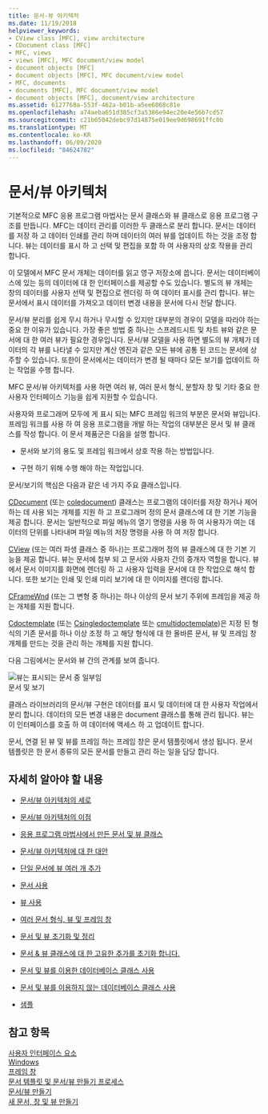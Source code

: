 ```yaml
---
title: 문서-뷰 아키텍처
ms.date: 11/19/2018
helpviewer_keywords:
- CView class [MFC], view architecture
- CDocument class [MFC]
- MFC, views
- views [MFC], MFC document/view model
- document objects [MFC]
- document objects [MFC], MFC document/view model
- MFC, documents
- documents [MFC], MFC document/view model
- document objects [MFC], document/view architecture
ms.assetid: 6127768a-553f-462a-b01b-a5ee6068c81e
ms.openlocfilehash: a74aeba651d385cf3a5386e94ec20e4e56b7cd57
ms.sourcegitcommit: c21b05042debc97d14875e019ee9d698691ffc0b
ms.translationtype: MT
ms.contentlocale: ko-KR
ms.lasthandoff: 06/09/2020
ms.locfileid: "84624782"
---
```

# <a name="documentview-architecture"></a>문서/뷰 아키텍처

기본적으로 MFC 응용 프로그램 마법사는 문서 클래스와 뷰 클래스로 응용 프로그램 구조를 만듭니다. MFC는 데이터 관리를 이러한 두 클래스로 분리 합니다. 문서는 데이터를 저장 하 고 데이터 인쇄를 관리 하며 데이터의 여러 뷰를 업데이트 하는 것을 조정 합니다. 뷰는 데이터를 표시 하 고 선택 및 편집을 포함 하 여 사용자의 상호 작용을 관리 합니다.

이 모델에서 MFC 문서 개체는 데이터를 읽고 영구 저장소에 씁니다. 문서는 데이터베이스에 있는 등의 데이터에 대 한 인터페이스를 제공할 수도 있습니다. 별도의 뷰 개체는 창의 데이터를 사용자 선택 및 편집으로 렌더링 하 여 데이터 표시를 관리 합니다. 뷰는 문서에서 표시 데이터를 가져오고 데이터 변경 내용을 문서에 다시 전달 합니다.

문서/뷰 분리를 쉽게 무시 하거나 무시할 수 있지만 대부분의 경우이 모델을 따라야 하는 중요 한 이유가 있습니다. 가장 좋은 방법 중 하나는 스프레드시트 및 차트 뷰와 같은 문서에 대 한 여러 뷰가 필요한 경우입니다. 문서/뷰 모델을 사용 하면 별도의 뷰 개체가 데이터의 각 뷰를 나타낼 수 있지만 계산 엔진과 같은 모든 뷰에 공통 된 코드는 문서에 상주할 수 있습니다. 또한이 문서에서는 데이터가 변경 될 때마다 모든 보기를 업데이트 하는 작업을 수행 합니다.

MFC 문서/뷰 아키텍처를 사용 하면 여러 뷰, 여러 문서 형식, 분할자 창 및 기타 중요 한 사용자 인터페이스 기능을 쉽게 지원할 수 있습니다.

사용자와 프로그래머 모두에 게 표시 되는 MFC 프레임 워크의 부분은 문서와 뷰입니다. 프레임 워크를 사용 하 여 응용 프로그램을 개발 하는 작업의 대부분은 문서 및 뷰 클래스를 작성 합니다. 이 문서 제품군은 다음을 설명 합니다.

- 문서와 보기의 용도 및 프레임 워크에서 상호 작용 하는 방법입니다.

- 구현 하기 위해 수행 해야 하는 작업입니다.

문서/보기의 핵심은 다음과 같은 네 가지 주요 클래스입니다.

[CDocument](reference/cdocument-class.md) (또는 [coledocument](reference/coledocument-class.md)) 클래스는 프로그램의 데이터를 저장 하거나 제어 하는 데 사용 되는 개체를 지원 하 고 프로그래머 정의 문서 클래스에 대 한 기본 기능을 제공 합니다. 문서는 일반적으로 파일 메뉴의 열기 명령을 사용 하 여 사용자가 여는 데이터의 단위를 나타내며 파일 메뉴의 저장 명령을 사용 하 여 저장 합니다.

[CView](reference/cview-class.md) (또는 여러 파생 클래스 중 하나)는 프로그래머 정의 뷰 클래스에 대 한 기본 기능을 제공 합니다. 뷰는 문서에 첨부 되 고 문서와 사용자 간의 중개자 역할을 합니다. 뷰에서 문서 이미지를 화면에 렌더링 하 고 사용자 입력을 문서에 대 한 작업으로 해석 합니다. 또한 보기는 인쇄 및 인쇄 미리 보기에 대 한 이미지를 렌더링 합니다.

[CFrameWnd](reference/cframewnd-class.md) (또는 그 변형 중 하나)는 하나 이상의 문서 보기 주위에 프레임을 제공 하는 개체를 지원 합니다.

[Cdoctemplate](reference/cdoctemplate-class.md) (또는 [Csingledoctemplate](reference/csingledoctemplate-class.md) 또는 [cmultidoctemplate](reference/cmultidoctemplate-class.md))은 지정 된 형식의 기존 문서를 하나 이상 조정 하 고 해당 형식에 대 한 올바른 문서, 뷰 및 프레임 창 개체를 만드는 것을 관리 하는 개체를 지원 합니다.

다음 그림에서는 문서와 뷰 간의 관계를 보여 줍니다.

![뷰는 표시되는 문서 중 일부임](../mfc/media/vc379n1.gif "뷰는 표시되는 문서 중 일부임") <br/>
문서 및 보기

클래스 라이브러리의 문서/뷰 구현은 데이터를 표시 및 데이터에 대 한 사용자 작업에서 분리 합니다. 데이터의 모든 변경 내용은 document 클래스를 통해 관리 됩니다. 뷰는이 인터페이스를 호출 하 여 데이터에 액세스 하 고 업데이트 합니다.

문서, 연결 된 뷰 및 뷰를 프레임 하는 프레임 창은 문서 템플릿에서 생성 됩니다. 문서 템플릿은 한 문서 종류의 모든 문서를 만들고 관리 하는 일을 담당 합니다.

## <a name="what-do-you-want-to-know-more-about"></a>자세히 알아야 할 내용

- [문서/뷰 아키텍처의 세로](a-portrait-of-the-document-view-architecture.md)

- [문서/뷰 아키텍처의 이점](advantages-of-the-document-view-architecture.md)

- [응용 프로그램 마법사에서 만든 문서 및 뷰 클래스](document-and-view-classes-created-by-the-mfc-application-wizard.md)

- [문서/뷰 아키텍처에 대 한 대안](alternatives-to-the-document-view-architecture.md)

- [단일 문서에 뷰 여러 개 추가](adding-multiple-views-to-a-single-document.md)

- [문서 사용](using-documents.md)

- [뷰 사용](using-views.md)

- [여러 문서 형식, 뷰 및 프레임 창](multiple-document-types-views-and-frame-windows.md)

- [문서 및 뷰 초기화 및 정리](initializing-and-cleaning-up-documents-and-views.md)

- [문서 & 뷰 클래스에 대 한 고유한 추가를 초기화 합니다.](creating-new-documents-windows-and-views.md)

- [문서 및 뷰를 이용한 데이터베이스 클래스 사용](../data/mfc-using-database-classes-with-documents-and-views.md)

- [문서 및 뷰를 이용하지 않는 데이터베이스 클래스 사용](../data/mfc-using-database-classes-without-documents-and-views.md)

- [샘플](../overview/visual-cpp-samples.md)

## <a name="see-also"></a>참고 항목

[사용자 인터페이스 요소](user-interface-elements-mfc.md)<br/>
[Windows](windows.md)<br/>
[프레임 창](frame-windows.md)<br/>
[문서 템플릿 및 문서/뷰 만들기 프로세스](document-templates-and-the-document-view-creation-process.md)<br/>
[문서/뷰 만들기](document-view-creation.md)<br/>
[새 문서, 창 및 뷰 만들기](creating-new-documents-windows-and-views.md)
